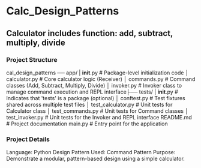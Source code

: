 # Calc_Design_Patterns

## Calculator includes function: add, subtract, multiply, divide

### Project Structure
cal_design_patterns
── app/
|    __init__.py           # Package-level initialization code
│    calculator.py         # Core calculator logic (Receiver)
│    commands.py           # Command classes (Add, Subtract, Multiply, Divide)
│    invoker.py            # Invoker class to manage command execution and REPL interface├── tests/
|    __init__.py           # Indicates that 'tests' is a  package (optional)
│    conftest.py           # Test fixtures shared across multiple test files
│    test_calculator.py    # Unit tests for Calculator class
│    test_commands.py      # Unit tests for Command classes
│    test_invoker.py       # Unit tests for the Invoker and REPL interface
 README.md                 # Project documentation
 main.py                 # Entry point for the application


### Project Details
Language: Python
Design Pattern Used: Command Pattern
Purpose: Demonstrate a modular, pattern-based design using a simple calculator.

